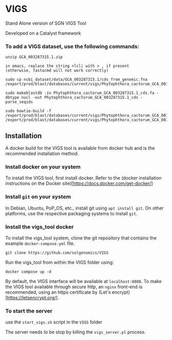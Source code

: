 VIGS
====

Stand Alone version of SGN VIGS Tool

Developed on a Catalyst framework

### To add a VIGS dataset, use the following commands:

```
unzip GCA_003287315.1.zip

in emacs, replace the string >lcl| with > , if present
(otherwise, fastacmd will not work correctly)

sudo cp ncbi_dataset/data/GCA_003287315.1/cds_from_genomic.fna /export/prod/blast/databases/current/vigs/Phytophthora_cactorum_GCA_003287315.1_cds.fa

sudo makeblastdb -in Phytophthora_cactorum_GCA_003287315.1_cds.fa -dbtype nucl -out Phytophthora_cactorum_GCA_003287315.1_cds -parse_seqids

sudo bowtie-build -f /export/prod/blast/databases/current/vigs/Phytophthora_cactorum_GCA_003287315.1_cds.fa /export/prod/blast/databases/current/vigs/Phytophthora_cactorum_GCA_003287315.1_cds
```

## Installation

A docker build for the VIGS tool is available from docker hub and is the recommended installation method.

### Install docker on your system

To install the VIGS tool, first install docker. Refer to the (docker installation instructions on the Docker site)[https://docs.docker.com/get-docker/] 

### Install ```git``` on your system

In Debian, Ubuntu, PoP_OS, etc., install git using ``` apt install git ```. On other platforms, use the respective packaging systems to install ```git```.

### Install the vigs_tool docker

To install the vigs_tool system, clone the git repository that contains the example ```docker-compose.yml``` file.
```
git clone https://github.com/solgenomics/VIGS

```
Run the vigs_tool from within the VIGS folder using:
```
docker compose up -d

```

By default, the VIGS interface will be available at ```localhost:8088```. To make the VIGS tool available through secure http, an ```nginx``` front-end is recommended, using an https certificate by (Let's encrypt)[https://letsencrypt.org/].



### To start the server

use the ```start_vigs.sh``` script in the ```VIGS``` folder

The server needs to be stop by killing the ```vigs_server.pl``` process.
